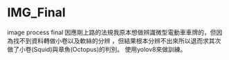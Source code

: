 # IMG_Final
image process final
因應剛上路的法規我原本想做辨識微型電動車車牌的，但因為找不到資料轉做小卷以及軟絲的分辨
，但結果根本分辨不出來所以退而求其次做了小卷(Squid)與章魚(Octopus)的判別。
使用yolov8來做訓練。
